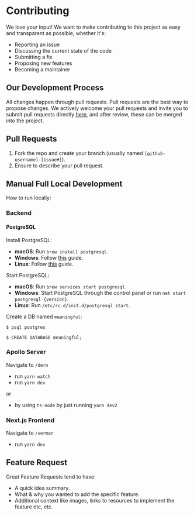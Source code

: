 # Contributing

We love your input! We want to make contributing to this project as easy and transparent as possible, whether it's:

- Reporting an issue
- Discussing the current state of the code
- Submitting a fix
- Proposing new features
- Becoming a maintainer

## Our Development Process

All changes happen through pull requests. Pull requests are the best way to propose changes. We actively welcome your pull requests and invite you to submit pull requests directly [here](https://github.com/condinoaljoseph/meaningful/pulls), and after review, these can be merged into the project.

## Pull Requests

1. Fork the repo and create your branch (usually named `[github-username]-[issue#]`).
2. Ensure to describe your pull request.

## Manual Full Local Development

How to run locally:

### Backend

#### PostgreSQL

Install PostgreSQL:

- **macOS**: Run `brew install postgresql`.
- **Windows**: Follow [this](https://www.postgresqltutorial.com/install-postgresql/) guide.
- **Linux**: Follow [this](https://www.postgresqltutorial.com/install-postgresql-linux/) guide.

Start PostgreSQL:

- **macOS**: Run `brew services start postgresql`.
- **Windows**: Start PostgreSQL through the control panel or run `net start postgresql-{version}`.
- **Linux**: Run `/etc/rc.d/init.d/postgresql start`.

Create a DB named `meaningful`:

```shell
$ psql postgres

$ CREATE DATABASE meaningful;
```

### Apollo Server

Navigate to `/dern`

- run `yarn watch`
- run `yarn dev`

or

- by using `ts-node` by just running `yarn dev2`

### Next.js Frontend

Navigate to `/vermar`

- run `yarn dev`

## Feature Request

Great Feature Requests tend to have:

- A quick idea summary.
- What & why you wanted to add the specific feature.
- Additional context like images, links to resources to implement the feature etc, etc.
